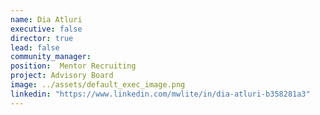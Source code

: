 ```yaml
---
name: Dia Atluri
executive: false
director: true
lead: false
community_manager:   
position:  Mentor Recruiting
project: Advisory Board
image: ../assets/default_exec_image.png
linkedin: "https://www.linkedin.com/mwlite/in/dia-atluri-b358281a3"
---
```

